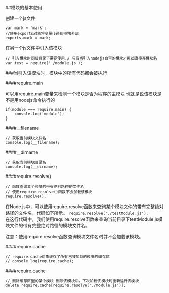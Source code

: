 ##模块的基本使用  

创建一个js文件  

```
var mark = 'mark';
//使用exports对象将变量传递到模块外部
exports.mark = mark;
```

在另一个js文件中引入该模块

```
// 引入模块时同级目录下需要使用./ 只有当引入nodejs自带的模块才可以直接写模块名
var test = require('./module.js');
```

###当引入该模块时，模块中的所有代码都会被执行

####require.main

可以用require.main变量来检测一个模块是否为程序的主模块 也就是说该模块是不是用nodejs命令执行的

```
if(module === require.main) {
    console.log('module');
}
```

####__filename

```
// 获取当前模块文件名
console.log(__filename);
```

####__dirname

```
// 获取当前模块目录名
console.log(__dirname);
```

####require.resolve()

```
// 函数查询某个模块的带有绝对路径的文件名
// 使用require.resolve()函数不会加载该模块
require.resolve();
```

在Node.js中，可以使用require.resolve函数来查询某个模块文件的带有完整绝对路径的文件名，代码如下所示。
`require.resolve('./testModule.js');`  
在这行代码中，我们使用require.resolve函数来查询当前目录下testModule.js模块文件的带有完整绝对路径的模块文件名。

注意：使用require.resolve函数查询模块文件名时并不会加载该模块。

####require.cache

```
// require.cache对象缓存了所有已被加载的模块的缓存区
// console.log(require.cache);
```

####require.cache

```
// 删除缓存区里的某个模块 删除该模块后，下次加载该模块时重新运行该模块
delete require.cache[require.resolve('./module.js')];
```